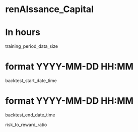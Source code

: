 # renAIssance_Capital

# In hours
training_period_data_size

# format YYYY-MM-DD HH:MM
backtest_start_date_time

# format YYYY-MM-DD HH:MM
backtest_end_date_time 

risk_to_reward_ratio